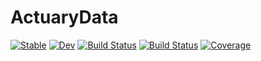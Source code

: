 # ActuaryData

[![Stable](https://img.shields.io/badge/docs-stable-blue.svg)](https://j-h-stevens.github.io/ActuaryData.jl/stable/)
[![Dev](https://img.shields.io/badge/docs-dev-blue.svg)](https://j-h-stevens.github.io/ActuaryData.jl/dev/)
[![Build Status](https://github.com/j-h-stevens/ActuaryData.jl/actions/workflows/CI.yml/badge.svg?branch=main)](https://github.com/j-h-stevens/ActuaryData.jl/actions/workflows/CI.yml?query=branch%3Amain)
[![Build Status](https://travis-ci.com/j-h-stevens/ActuaryData.jl.svg?branch=main)](https://travis-ci.com/j-h-stevens/ActuaryData.jl)
[![Coverage](https://codecov.io/gh/j-h-stevens/ActuaryData.jl/branch/main/graph/badge.svg)](https://codecov.io/gh/j-h-stevens/ActuaryData.jl)
